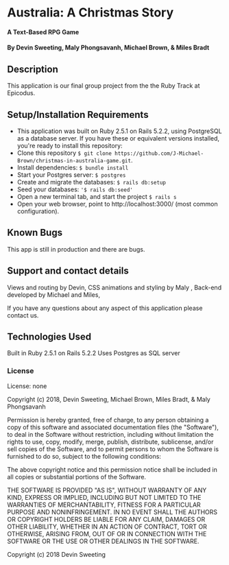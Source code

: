 # Australia: A Christmas Story

#### A Text-Based RPG Game

#### By Devin Sweeting, Maly Phongsavanh, Michael Brown, & Miles Bradt

## Description

This application is our final group project from the the Ruby Track at Epicodus.

## Setup/Installation Requirements

* This application was built on Ruby 2.5.1 on Rails 5.2.2, using PostgreSQL as a database server. If you have these or equivalent versions installed, you're ready to install this repository:
* Clone this repository `$ git clone https://github.com/J-Michael-Brown/christmas-in-australia-game.git`.
* Install dependencies: `$ bundle install`
* Start your Postgres server: `$ postgres`
* Create and migrate the databases: `$ rails db:setup`
* Seed your databases: `'$ rails db:seed'`
* Open a new terminal tab, and start the project `$ rails s`
* Open your web browser, point to http://localhost:3000/ (most common configuration).


## Known Bugs

This app is still in production and there are bugs.

## Support and contact details

Views and routing by Devin,
CSS animations and styling by Maly ,
Back-end developed by Michael and Miles,

If you have any questions about any aspect of this application please contact us.

## Technologies Used

Built in Ruby 2.5.1 on Rails 5.2.2
Uses Postgres as SQL server

### License

License: none

Copyright (c) 2018, Devin Sweeting, Michael Brown, Miles Bradt, & Maly Phongsavanh

Permission is hereby granted, free of charge, to any person obtaining a copy of this software and associated documentation files (the "Software"), to deal in the Software without restriction, including without limitation the rights to use, copy, modify, merge, publish, distribute, sublicense, and/or sell copies of the Software, and to permit persons to whom the Software is furnished to do so, subject to the following conditions:

The above copyright notice and this permission notice shall be included in all copies or substantial portions of the Software.

THE SOFTWARE IS PROVIDED "AS IS", WITHOUT WARRANTY OF ANY KIND, EXPRESS OR IMPLIED, INCLUDING BUT NOT LIMITED TO THE WARRANTIES OF MERCHANTABILITY, FITNESS FOR A PARTICULAR PURPOSE AND NONINFRINGEMENT. IN NO EVENT SHALL THE AUTHORS OR COPYRIGHT HOLDERS BE LIABLE FOR ANY CLAIM, DAMAGES OR OTHER LIABILITY, WHETHER IN AN ACTION OF CONTRACT, TORT OR OTHERWISE, ARISING FROM, OUT OF OR IN CONNECTION WITH THE SOFTWARE OR THE USE OR OTHER DEALINGS IN THE SOFTWARE.

Copyright (c) 2018 Devin Sweeting
